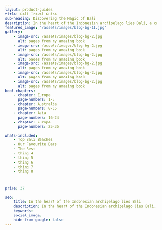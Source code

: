 ```yaml
---
layout: product-guides
title: Bali Travel Guide
sub-heading: Discovering the Magic of Bali
description: In the heart of the Indonesian archipelago lies Bali, a canvas painted with the hues of paradise. Enchanting and mystical, the Island of Gods beckons with a magnetic charm, weaving a tapestry of lush landscapes and ancient traditions.
featured_image: '/assets/images/blog-bg-11.jpg'
gallery:
    - image-src: /assets/images/blog-bg-2.jpg
      alt: pages from my amazing book 
    - image-src: /assets/images/blog-bg-2.jpg
      alt: pages from my amazing book
    - image-src: /assets/images/blog-bg-2.jpg
      alt: pages from my amazing book
    - image-src: /assets/images/blog-bg-2.jpg
      alt: pages from my amazing book 
    - image-src: /assets/images/blog-bg-2.jpg
      alt: pages from my amazing book
    - image-src: /assets/images/blog-bg-2.jpg
      alt: pages from my amazing book
book-chapters:
    - chapter: Europe
      page-numbers: 1-7
    - chapter: Australia
      page-numbers: 8-15
    - chapter: Asia
      page-numbers: 16-24
    - chapter: Europe
      page-numbers: 25-35

whats-included:
    - Top Bali Beaches 
    - Our Favourite Bars
    - The Best  
    - thing 4
    - thing 5
    - thing 6
    - thing 7
    - thing 8



price: 37

seo: 
    title: In the heart of the Indonesian archipelago lies Bali
    description: In the heart of the Indonesian archipelago lies Bali, a canvas painted with the hues of paradise. Enchanting and mystical
    keywords: 
    social_image: 
    hide-from-google: false
---
```


